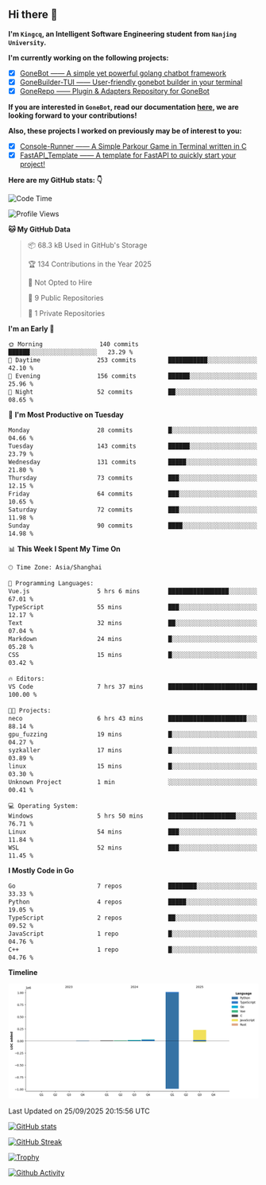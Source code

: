 ## Hi there 👋

**I'm `Kingcq`, an Intelligent Software Engineering student from `Nanjing University`.**

**I'm currently working on the following projects:**

- [x] [GoneBot —— A simple yet powerful golang chatbot framework](https://github.com/gonebot-dev/gonebot)
- [x] [GoneBuilder-TUI —— User-friendly gonebot builder in your terminal](https://github.com/gonebot-dev/gonebuilder-tui)
- [x] [GoneRepo —— Plugin & Adapters Repository for GoneBot](https://github.com/gonebot-dev/gonerepo)

**If you are interested in `GoneBot`, read our documentation [here](https://gonebot-dev.github.io/), we are looking forward to your contributions!**

**Also, these projects I worked on previously may be of interest to you:**

- [x] [Console-Runner —— A Simple Parkour Game in Terminal written in C](https://github.com/Kingcxp/Console-Runners)
- [x] [FastAPI_Template —— A template for FastAPI to quickly start your project!](https://github.com/Kingcxp/FastAPI_Template)

**Here are my GitHub stats: 👇**
<!--START_SECTION:waka-->
![Code Time](http://img.shields.io/badge/Code%20Time-1%2C886%20hrs%2047%20mins-blue)

![Profile Views](http://img.shields.io/badge/Profile%20Views-0-blue)

**🐱 My GitHub Data** 

> 📦 68.3 kB Used in GitHub's Storage 
 > 
> 🏆 134 Contributions in the Year 2025
 > 
> 🚫 Not Opted to Hire
 > 
> 📜 9 Public Repositories 
 > 
> 🔑 1 Private Repositories 
 > 
**I'm an Early 🐤** 

```text
🌞 Morning                140 commits         ██████░░░░░░░░░░░░░░░░░░░   23.29 % 
🌆 Daytime                253 commits         ███████████░░░░░░░░░░░░░░   42.10 % 
🌃 Evening                156 commits         ██████░░░░░░░░░░░░░░░░░░░   25.96 % 
🌙 Night                  52 commits          ██░░░░░░░░░░░░░░░░░░░░░░░   08.65 % 
```
📅 **I'm Most Productive on Tuesday** 

```text
Monday                   28 commits          █░░░░░░░░░░░░░░░░░░░░░░░░   04.66 % 
Tuesday                  143 commits         ██████░░░░░░░░░░░░░░░░░░░   23.79 % 
Wednesday                131 commits         █████░░░░░░░░░░░░░░░░░░░░   21.80 % 
Thursday                 73 commits          ███░░░░░░░░░░░░░░░░░░░░░░   12.15 % 
Friday                   64 commits          ███░░░░░░░░░░░░░░░░░░░░░░   10.65 % 
Saturday                 72 commits          ███░░░░░░░░░░░░░░░░░░░░░░   11.98 % 
Sunday                   90 commits          ████░░░░░░░░░░░░░░░░░░░░░   14.98 % 
```


📊 **This Week I Spent My Time On** 

```text
🕑︎ Time Zone: Asia/Shanghai

💬 Programming Languages: 
Vue.js                   5 hrs 6 mins        █████████████████░░░░░░░░   67.01 % 
TypeScript               55 mins             ███░░░░░░░░░░░░░░░░░░░░░░   12.17 % 
Text                     32 mins             ██░░░░░░░░░░░░░░░░░░░░░░░   07.04 % 
Markdown                 24 mins             █░░░░░░░░░░░░░░░░░░░░░░░░   05.28 % 
CSS                      15 mins             █░░░░░░░░░░░░░░░░░░░░░░░░   03.42 % 

🔥 Editors: 
VS Code                  7 hrs 37 mins       █████████████████████████   100.00 % 

🐱‍💻 Projects: 
neco                     6 hrs 43 mins       ██████████████████████░░░   88.14 % 
gpu_fuzzing              19 mins             █░░░░░░░░░░░░░░░░░░░░░░░░   04.27 % 
syzkaller                17 mins             █░░░░░░░░░░░░░░░░░░░░░░░░   03.89 % 
linux                    15 mins             █░░░░░░░░░░░░░░░░░░░░░░░░   03.30 % 
Unknown Project          1 min               ░░░░░░░░░░░░░░░░░░░░░░░░░   00.41 % 

💻 Operating System: 
Windows                  5 hrs 50 mins       ███████████████████░░░░░░   76.71 % 
Linux                    54 mins             ███░░░░░░░░░░░░░░░░░░░░░░   11.84 % 
WSL                      52 mins             ███░░░░░░░░░░░░░░░░░░░░░░   11.45 % 
```

**I Mostly Code in Go** 

```text
Go                       7 repos             ████████░░░░░░░░░░░░░░░░░   33.33 % 
Python                   4 repos             █████░░░░░░░░░░░░░░░░░░░░   19.05 % 
TypeScript               2 repos             ██░░░░░░░░░░░░░░░░░░░░░░░   09.52 % 
JavaScript               1 repo              █░░░░░░░░░░░░░░░░░░░░░░░░   04.76 % 
C++                      1 repo              █░░░░░░░░░░░░░░░░░░░░░░░░   04.76 % 
```



**Timeline**

![Lines of Code chart](https://raw.githubusercontent.com/Kingcxp/Kingcxp/main/assets/bar_graph.png)


 Last Updated on 25/09/2025 20:15:56 UTC
<!--END_SECTION:waka-->

[![GitHub stats](https://github-readme-stats.vercel.app/api?username=Kingcxp&show_icons=true&count_private=true&theme=aura&hide_border=true&icon_color=FF4500&text_color=76EE00)](https://github.com/anuraghazra/github-readme-stats)    

[![GitHub Streak](https://github-readme-streak-stats.herokuapp.com/?user=Kingcxp&hide_border=true&theme=catppuccin-macchiato)](https://git.io/streak-stats)

[![Trophy](https://github-profile-trophy.vercel.app/?username=Kingcxp&theme=dracula)](https://github.com/ryo-ma/github-profile-trophy)

[![Github Activity](https://github-readme-activity-graph.vercel.app/graph?username=Kingcxp&theme=tokyo-night&hide_border=true)](https://github.com/ashutosh00710/github-readme-activity-graph)